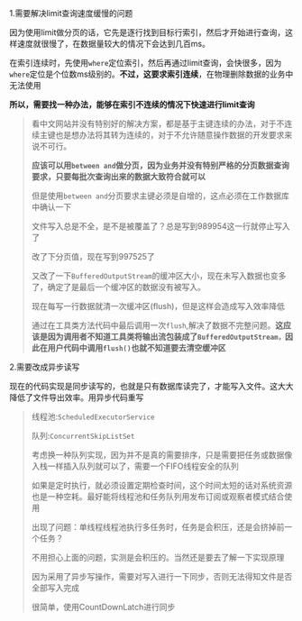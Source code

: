 1.需要解决limit查询速度缓慢的问题

因为使用limit做分页的话，它先是逐行找到目标行索引，然后才开始进行查询，这样速度就很慢了，在数据量较大的情况下会达到几百ms。

在索引连续时，先使用`where`定位索引，然后再通过limit查询，会快很多，因为`where`定位是个位数ms级别的。**不过，这要求索引连续**，在物理删除数据的业务中无法使用

**所以，需要找一种办法，能够在索引不连续的情况下快速进行limit查询**

> 看中文网站并没有特别好的解决方案，都是基于主键连续的办法，对于不连续主键也是想办法将其转为连续的，对于不允许随意操作数据的开发要求来说不可行。
>
> **应该可以用`between and`做分页，因为业务并没有特别严格的分页数据查询要求，只要每批次查询出来的数据大致符合就可以**
>
> 但是使用`between and`分页要求主键必须是自增的，这点必须在工作数据库中确认一下
>
> 文件写入总是不全，是不是被覆盖了？总是写到989954这一行就停止写入了
>
> 改了下分页值，现在写到997525了
>
> 又改了一下`BufferedOutputStream`的缓冲区大小，现在未写入数据也变多了，确定了是最后一个缓冲区的数据没有被写入。
>
> 现在每写一行数据就清一次缓冲区(flush)，但是这样会造成写入效率降低
>
> 通过在工具类方法代码中最后调用一次`flush`,解决了数据不完整问题。**这应该是因为调用者不知道工具类将输出流包装成了`BufferedOutputStream，`因此在用户代码中调用`flush()`也就不知道要去清空缓冲区**

2.需要改成异步读写

现在的代码实现是同步读写的，也就是只有数据库读完了，才能写入文件。这大大降低了文件导出效率。用异步代码重写

> 线程池:`ScheduledExecutorService`
>
> 队列:`ConcurrentSkipListSet`
>
> 考虑换一种队列实现，因为并不是真的需要排序，只是需要把任务或数据像入栈一样插入队列就可以了，需要一个FIFO线程安全的队列
>
> 如果是定时执行，就必须设置定期检查时间，这个时间太短的话对系统资源也是一种空耗。最好能将线程池和任务队列用发布订阅或观察者模式结合使用
>
> 出现了问题：单线程线程池执行多任务时，任务是会积压，还是会挤掉前一个任务？
>
> 不用担心上面的问题，实测是会积压的。当然还是要去了解一下实现原理
>
> 因为采用了异步写操作，需要对写入进行一下同步，否则无法得知文件是否全部写入完成
>
> 很简单，使用CountDownLatch进行同步
